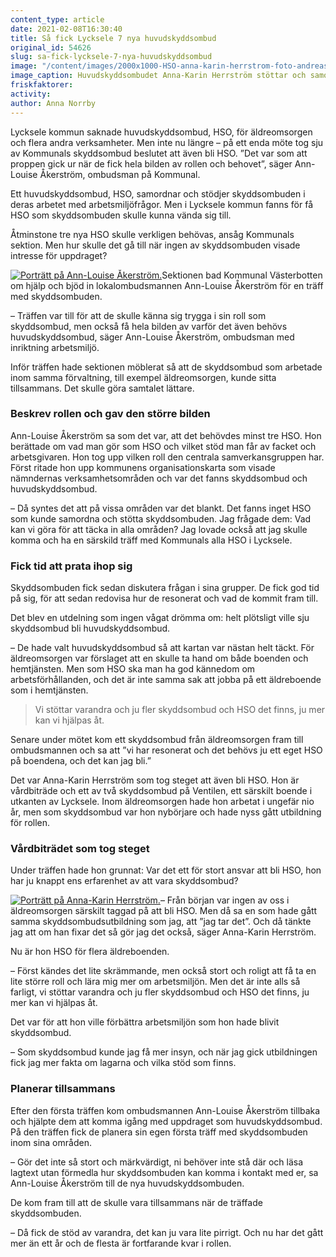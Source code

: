 ```yaml
---
content_type: article
date: 2021-02-08T16:30:40
title: Så fick Lycksele 7 nya huvudskyddsombud
original_id: 54626
slug: sa-fick-lycksele-7-nya-huvudskyddsombud
image: "/content/images/2000x1000-HSO-anna-karin-herrstrom-foto-andreas-jakobsson.jpg"
image_caption: Huvudskyddsombudet Anna-Karin Herrström stöttar och samordnar skyddsombuden på äldreboenden i Lycksele. Själv arbetar hon som vårdbiträde på omsorgsboendet Ventilen.
friskfaktorer:
activity:
author: Anna Norrby
---
```


Lycksele kommun saknade huvudskyddsombud, HSO, för äldreomsorgen och flera andra verksamheter. Men inte nu längre – på ett enda möte tog sju av Kommunals skyddsombud beslutet att även bli HSO. ”Det var som att proppen gick ur när de fick hela bilden av rollen och behovet”, säger Ann-Louise Åkerström, ombudsman på Kommunal.

Ett huvudskyddsombud, HSO, samordnar och stödjer skyddsombuden i deras arbetet med arbetsmiljöfrågor. Men i Lycksele kommun fanns för få HSO som skyddsombuden skulle kunna vända sig till.

Åtminstone tre nya HSO skulle verkligen behövas, ansåg Kommunals sektion. Men hur skulle det gå till när ingen av skyddsombuden visade intresse för uppdraget?

[![Porträtt på Ann-Louise Åkerström.](https://www.suntarbetsliv.se/wp-content/uploads/2021/02/200x220-ann-louise-akerstrom.jpg)](https://www.suntarbetsliv.se/wp-content/uploads/2021/02/200x220-ann-louise-akerstrom.jpg)Sektionen bad Kommunal Västerbotten om hjälp och bjöd in lokalombudsmannen Ann-Louise Åkerström för en träff med skyddsombuden.

– Träffen var till för att de skulle känna sig trygga i sin roll som skyddsombud, men också få hela bilden av varför det även behövs huvudskyddsombud, säger Ann-Louise Åkerström, ombudsman med inriktning arbetsmiljö.

Inför träffen hade sektionen möblerat så att de skyddsombud som arbetade inom samma förvaltning, till exempel äldreomsorgen, kunde sitta tillsammans. Det skulle göra samtalet lättare.

### Beskrev rollen och gav den större bilden

Ann-Louise Åkerström sa som det var, att det behövdes minst tre HSO. Hon berättade om vad man gör som HSO och vilket stöd man får av facket och arbetsgivaren. Hon tog upp vilken roll den centrala samverkansgruppen har. Först ritade hon upp kommunens organisationskarta som visade nämndernas verksamhetsområden och var det fanns skyddsombud och huvudskyddsombud.

– Då syntes det att på vissa områden var det blankt. Det fanns inget HSO som kunde samordna och stötta skyddsombuden. Jag frågade dem: Vad kan vi göra för att täcka in alla områden? Jag lovade också att jag skulle komma och ha en särskild träff med Kommunals alla HSO i Lycksele.

### Fick tid att prata ihop sig

Skyddsombuden fick sedan diskutera frågan i sina grupper. De fick god tid på sig, för att sedan redovisa hur de resonerat och vad de kommit fram till.

Det blev en utdelning som ingen vågat drömma om: helt plötsligt ville sju skyddsombud bli huvudskyddsombud.

– De hade valt huvudskyddsombud så att kartan var nästan helt täckt. För äldreomsorgen var förslaget att en skulle ta hand om både boenden och hemtjänsten. Men som HSO ska man ha god kännedom om arbetsförhållanden, och det är inte samma sak att jobba på ett äldreboende som i hemtjänsten.

> Vi stöttar varandra och ju fler skyddsombud och HSO det finns, ju mer kan vi hjälpas åt.

Senare under mötet kom ett skyddsombud från äldreomsorgen fram till ombudsmannen och sa att ”vi har resonerat och det behövs ju ett eget HSO på boendena, och det kan jag bli.”

Det var Anna-Karin Herrström som tog steget att även bli HSO. Hon är vårdbiträde och ett av två skyddsombud på Ventilen, ett särskilt boende i utkanten av Lycksele. Inom äldreomsorgen hade hon arbetat i ungefär nio år, men som skyddsombud var hon nybörjare och hade nyss gått utbildning för rollen.

### Vårdbiträdet som tog steget

Under träffen hade hon grunnat: Var det ett för stort ansvar att bli HSO, hon har ju knappt ens erfarenhet av att vara skyddsombud?

[![Porträtt på Anna-Karin Herrström.](https://www.suntarbetsliv.se/wp-content/uploads/2021/02/200x220-anna-karin-herrstrom-foto-andreas-jakobsson-3dfabriken.jpg)](https://www.suntarbetsliv.se/wp-content/uploads/2021/02/200x220-anna-karin-herrstrom-foto-andreas-jakobsson-3dfabriken.jpg)– Från början var ingen av oss i äldreomsorgen särskilt taggad på att bli HSO. Men då sa en som hade gått samma skyddsombudsutbildning som jag, att ”jag tar det”. Och då tänkte jag att om han fixar det så gör jag det också, säger Anna-Karin Herrström.

Nu är hon HSO för flera äldreboenden.

– Först kändes det lite skrämmande, men också stort och roligt att få ta en lite större roll och lära mig mer om arbetsmiljön. Men det är inte alls så farligt, vi stöttar varandra och ju fler skyddsombud och HSO det finns, ju mer kan vi hjälpas åt.

Det var för att hon ville förbättra arbetsmiljön som hon hade blivit skyddsombud.

– Som skyddsombud kunde jag få mer insyn, och när jag gick utbildningen fick jag mer fakta om lagarna och vilka stöd som finns.

### Planerar tillsammans

Efter den första träffen kom ombudsmannen Ann-Louise Åkerström tillbaka och hjälpte dem att komma igång med uppdraget som huvudskyddsombud. På den träffen fick de planera sin egen första träff med skyddsombuden inom sina områden.

– Gör det inte så stort och märkvärdigt, ni behöver inte stå där och läsa lagtext utan förmedla hur skyddsombuden kan komma i kontakt med er, sa Ann-Louise Åkerström till de nya huvudskyddsombuden.

De kom fram till att de skulle vara tillsammans när de träffade skyddsombuden.

– Då fick de stöd av varandra, det kan ju vara lite pirrigt. Och nu har det gått mer än ett år och de flesta är fortfarande kvar i rollen.
